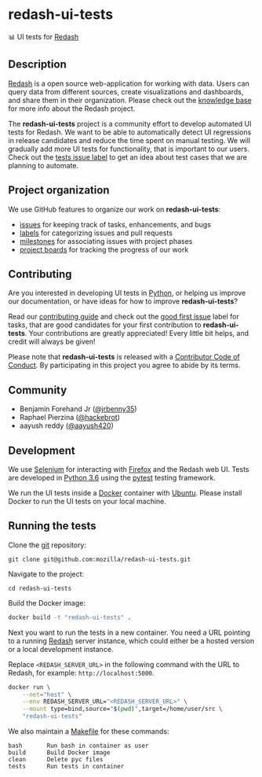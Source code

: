 # redash-ui-tests

:bar_chart: UI tests for [Redash][redash]

## Description

[Redash][redash] is a open source web-application for working with data.
Users can query data from different sources, create visualizations and
dashboards, and share them in their organization. Please check out the
[knowledge base][redash help] for more info about the Redash project.

The **redash-ui-tests** project is a community effort to develop automated UI
tests for Redash. We want to be able to automatically detect UI regressions
in release candidates and reduce the time spent on manual testing. We will
gradually add more UI tests for functionality, that is important to our
users. Check out the [tests issue label][tests] to get an idea about test cases
that we are planning to automate.

## Project organization

We use GitHub features to organize our work on **redash-ui-tests**:

- [issues][issues] for keeping track of tasks, enhancements, and bugs
- [labels][labels] for categorizing issues and pull requests
- [milestones][milestones] for associating issues with project phases
- [project boards][projects] for tracking the progress of our work

## Contributing

Are you interested in developing UI tests in [Python][python], or helping us
improve our documentation, or have ideas for how to improve
**redash-ui-tests**?

Read our [contributing guide][contributing] and check out the [good first
issue][first] label for tasks, that are good candidates for your first
contribution to **redash-ui-tests**. Your contributions are greatly
appreciated! Every little bit helps, and credit will always be given!

Please note that **redash-ui-tests** is released with a [Contributor Code of
Conduct][code of conduct]. By participating in this project you agree to abide
by its terms.

## Community

- Benjamin Forehand Jr ([@jrbenny35][jrbenny35])
- Raphael Pierzina ([@hackebrot][hackebrot])
- aayush reddy ([@aayush420][aayush420])

[aayush420]: https://github.com/aayush420
[hackebrot]: https://github.com/hackebrot
[jrbenny35]: https://github.com/jrbenny35

## Development

We use [Selenium][selenium] for interacting with [Firefox][firefox] and the
Redash web UI. Tests are developed in [Python 3.6][python] using the
[pytest][pytest] testing framework.

We run the UI tests inside a [Docker][docker] container with
[Ubuntu][ubuntu]. Please install Docker to run the UI tests on your local
machine.

## Running the tests

Clone the [git][git] repository:

```text
git clone git@github.com:mozilla/redash-ui-tests.git
```

Navigate to the project:

```text
cd redash-ui-tests
```

Build the Docker image:

```bash
docker build -t "redash-ui-tests" .
```

Next you want to run the tests in a new container. You need a URL pointing to
a running [Redash][redash] server instance, which could either be a hosted
version or a local development instance.

Replace ``<REDASH_SERVER_URL>`` in the following command with the URL to
Redash, for example: ``http://localhost:5000``.

```bash
docker run \
    --net="host" \
    --env REDASH_SERVER_URL="<REDASH_SERVER_URL>" \
    --mount type=bind,source="$(pwd)",target=/home/user/src \
    "redash-ui-tests"
```

We also maintain a [Makefile][makefile] for these commands:

```text
bash       Run bash in container as user
build      Build Docker image
clean      Delete pyc files
tests      Run tests in container
```

[code of conduct]: /.github/CODE_OF_CONDUCT.md
[contributing]: /.github/CONTRIBUTING.md
[docker]: https://docs.docker.com/install/
[firefox]: https://www.mozilla.org/en-US/firefox/new/
[first]: https://github.com/mozilla/redash-ui-tests/labels/good%20first%20issue
[git]: https://git-scm.com/
[issues]: https://github.com/mozilla/redash-ui-tests/issues
[labels]: https://github.com/mozilla/redash-ui-tests/labels
[makefile]: /Makefile
[milestones]: https://github.com/mozilla/redash-ui-tests/milestones
[projects]: https://github.com/mozilla/redash-ui-tests/projects
[pytest]: https://docs.pytest.org/en/latest/
[python]: https://www.python.org/
[redash help]: https://redash.io/help/
[redash]: https://github.com/getredash/redash
[selenium]: https://pypi.org/project/selenium/
[tests]: https://github.com/mozilla/redash-ui-tests/issues?q=is%3Aissue+is%3Aopen+label%3Atests
[ubuntu]: https://www.ubuntu.com/
